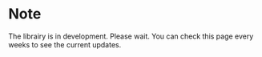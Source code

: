 # Note
The librairy is in development. Please wait. You can check this page every weeks to see the current updates.
